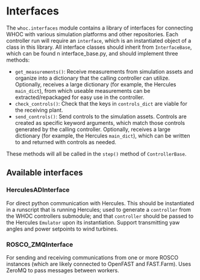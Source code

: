 # Interfaces

The `whoc.interfaces` module contains a library of interfaces for connecting 
WHOC with various simulation platforms and other repositories. Each controller
run will require an `interface`, which is an instantiated object of a class
in this library. All interface classes should inherit from `InterfaceBase`, 
which can be found n interface_base.py, and should implement three methods:
- `get_measurements()`: Receive measurements from simulation assets and 
organize into a dictionary that the calling controller can utilize. Optionally,
receives a large dictionary (for example, the Hercules `main_dict`), from which
useable measurements can be extracted/repackaged for easy use in the controller.
- `check_controls()`: Check that the keys in `controls_dict` are viable for 
the receiving plant.
- `send_controls()`: Send controls to the simulation assets. Controls are 
created as specific keyword arguments, which match those controls generated
by the calling controller. Optionally, receives a large dictionary 
(for example, the Hercules `main_dict`), which can be written to and returned
with controls as needed.

These methods will all be called in the `step()` method of `ControllerBase`.

## Available interfaces

### HerculesADInterface
For direct python communication with Hercules. This should be instantiated 
in a runscript that is running Hercules; used to generate a `controller` from 
the WHOC controllers submodule; and that `controller` should be passed to the
Hercules `Emulator` upon its instantiation. Support transmitting yaw angles 
and power setpoints to wind turbines.

### ROSCO_ZMQInterface
For sending and receiving communications from one or more ROSCO instances 
(which are likely connected to OpenFAST and FAST.Farm). Uses ZeroMQ to pass
messages between workers.
